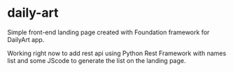 # daily-art
Simple front-end landing page created with Foundation framework for DailyArt app.

Working right now to add rest api using Python Rest Framework with names list and some JScode to generate the list on the landing page.

